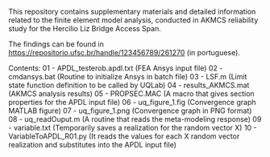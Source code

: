 This repository contains supplementary materials and detailed information related to the finite element model analysis, conducted in AKMCS reliability study for the Hercilio Liz Bridge Access Span. 

The findings can be found in https://repositorio.ufsc.br/handle/123456789/261270 (in portuguese).

Contents:
01 - APDL_testerob.apdl.txt (FEA Ansys input file)
02 - cmdansys.bat (Routine to initialize Ansys in batch file)
03 - LSF.m (Limit state function definition to be called by UQLab)
04 - results_AKMCS.mat (AKMCS analysis results)
05 - PROPSEC.MAC (A macro that gives section properties for the APDL input file)
06 - uq_figure_1.fig (Convergence graph MATLAB figure)
07 - uq_figure_1.png (Convergence graph in PNG format)
08 - uq_readOuput.m (A routine that reads the meta-modeling response)
09 - variable.txt (Temporarily saves a realization for the random vector X)
10 - VariableToAPDL_R01.py (It reads the values for each X random vector realization and substitutes into the APDL input file)